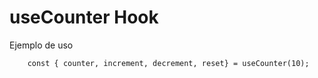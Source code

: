 # useCounter Hook

Ejemplo de uso

```
    const { counter, increment, decrement, reset} = useCounter(10);

```
